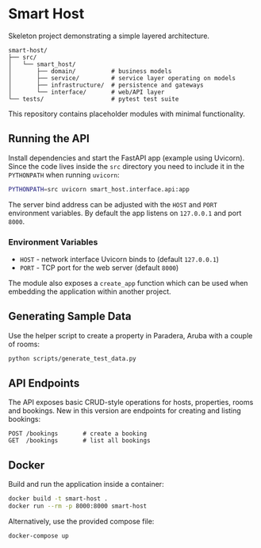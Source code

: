 # Smart Host

Skeleton project demonstrating a simple layered architecture.

```
smart-host/
├── src/
│   └── smart_host/
│       ├── domain/          # business models
│       ├── service/         # service layer operating on models
│       ├── infrastructure/  # persistence and gateways
│       └── interface/       # web/API layer
└── tests/                   # pytest test suite
```

This repository contains placeholder modules with minimal functionality.

## Running the API

Install dependencies and start the FastAPI app (example using Uvicorn). Since
the code lives inside the ``src`` directory you need to include it in the
``PYTHONPATH`` when running ``uvicorn``:

```bash
PYTHONPATH=src uvicorn smart_host.interface.api:app
```


The server bind address can be adjusted with the ``HOST`` and ``PORT``
environment variables. By default the app listens on ``127.0.0.1`` and port
``8000``.

### Environment Variables

* ``HOST`` - network interface Uvicorn binds to (default ``127.0.0.1``)
* ``PORT`` - TCP port for the web server (default ``8000``)

The module also exposes a ``create_app`` function which can be used when
embedding the application within another project.

## Generating Sample Data

Use the helper script to create a property in Paradera, Aruba with a couple of rooms:

```bash
python scripts/generate_test_data.py
```

## API Endpoints

The API exposes basic CRUD-style operations for hosts, properties, rooms and bookings. New in this version are endpoints for creating and listing bookings:

```text
POST /bookings       # create a booking
GET  /bookings       # list all bookings
```

## Docker

Build and run the application inside a container:

```bash
docker build -t smart-host .
docker run --rm -p 8000:8000 smart-host
```

Alternatively, use the provided compose file:

```bash
docker-compose up
```
